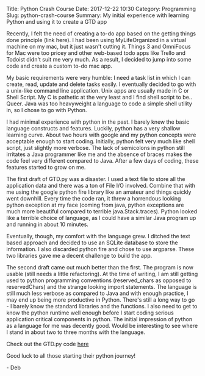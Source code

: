 Title: Python Crash Course
Date: 2017-12-22 10:30
Category: Programming
Slug: python-crash-course
Summary: My initial experience with learning Python and using it to create a GTD app

Recently, I felt the need of creating a to-do app based on the getting things done principle (link here). I had been using MyLifeOrganized in a virtual machine on my mac, but it just wasn't cutting it. Things 3 and OmniFocus for Mac were too pricey and other web-based todo apps like Trello and Todoist didn't suit me very much. As a result, I decided to jump into some code and create a custom to-do mac app.

My basic requirements were very humble: I need a task list in which I can create, read, update and delete tasks easily. I eventually decided to go with a unix-like command line application. Unix apps are usually made in C or Shell Script. My C is pathetic at the very least and I find shell script to be.. Queer. Java was too heavyweight a language to code a simple shell utility in, so I chose to go with Python.

I had minimal experience with python in the past. I barely knew the basic language constructs and features. Luckily, python has a very shallow learning curve. About two hours with google and my python concepts were acceptable enough to start coding. Initially, python felt very much like shell script, just slightly more verbose. The lack of semicolons in python still irritates a Java programmer like me and the absence of braces makes the code feel very different compared to Java. After a few days of coding, these features started to grow on me. 

The first draft of GTD.py was a disaster. I used a text file to store all the application data and there was a ton of File I/O involved. Combine that with me using the google python fire library like an amateur and things quickly went downhill. Every time the code ran, it threw a horrendous looking python exception at my face (coming from java, python exceptions are much more beautiful compared to terrible.java.Stack.traces). Python looked like a terrible choice of language, as I could have a similar Java program up and running in about 10 minutes.

Eventually, though, my comfort with the language grew. I ditched the text based approach and decided to use an SQLite database to store the information. I also discarded python fire and chose to use argparse. These two libraries gave me a decent challenge to build the app.

The second draft came out much better than the first. The program is now usable (still needs a little refactoring). At the time of writing, I am still getting used to python programming conventions (reserved\_chars as opposed to reservedChars) and the strange looking import statements. The language is still much less verbose as compared to Java and with enough practice, I may end up being more productive in Python. There's still a long way to go - I barely know the standard libraries and the functions. I also need to get to know the python runtime well enough before I start coding serious application critical components in python. The initial impression of python as a language for me was decently good. Would be interesting to see where I stand in about two to three months with the language.

Check out the GTD.py code [here](https://github.com/Aniruddha-Deb/GTD.py)

Good luck to all those starting their python journey!

\- Deb
